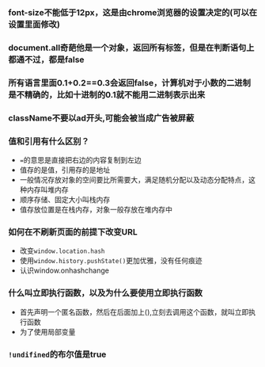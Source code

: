 ### font-size不能低于12px，这是由chrome浏览器的设置决定的(可以在设置里面修改)
### document.all奇葩他是一个对象，返回所有标签，但是在判断语句上都通不过，都是false
### 所有语言里面0.1+0.2==0.3会返回false，计算机对于小数的二进制是不精确的，比如十进制的0.1就不能用二进制表示出来
### className不要以ad开头,可能会被当成广告被屏蔽
### 值和引用有什么区别？
- `=`的意思是直接把右边的内容复制到左边
- 值存的是值，引用存的是地址
- 一般情况存放对象的空间要比所需要大，满足随机分配以及动态分配特点，这种内存叫堆内存
- 顺序存储、固定大小叫栈内存
- 值存放位置是在栈内存，对象一般存放在堆内存中
### 如何在不刷新页面的前提下改变URL
- 改变`window.location.hash`
- 使用`window.history.pushState()`更加优雅，没有任何痕迹
- 认识window.onhashchange
### 什么叫立即执行函数，以及为什么要使用立即执行函数
- 首先声明一个匿名函数，然后在后面加上(),立刻去调用这个函数，就叫立即执行函数
- 为了使用局部变量
### `!undifined`的布尔值是true
